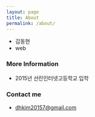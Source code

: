 ```yaml
---
layout: page
title: About
permalink: /about/
---
```


* 김동현
* web

### More Information

* 2015년 선린인터넷고등학교 입학

### Contact me

* [dhkim20157@gmail.com](mailto:dhkim20157@gmail.com)
